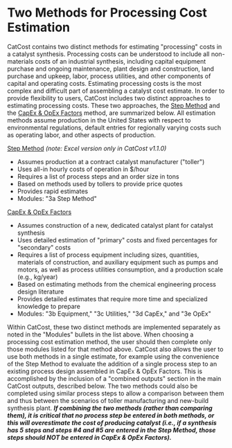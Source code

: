 # Two Methods for Processing Cost Estimation

CatCost contains two distinct methods for estimating &quot;processing&quot; costs in a catalyst synthesis. Processing costs can be understood to include all non-materials costs of an industrial synthesis, including capital equipment purchase and ongoing maintenance, plant design and construction, land purchase and upkeep, labor, process utilities, and other components of capital and operating costs. Estimating processing costs is the most complex and difficult part of assembling a catalyst cost estimate. In order to provide flexibility to users, CatCost includes two distinct approaches to estimating processing costs. These two approaches, the [Step Method](/estimation-methods/step-method) and the [CapEx & OpEx Factors](/estimation-methods/capex-and-opex-factors) method, are summarized below. All estimation methods assume production in the United States with respect to environmental regulations, default entries for regionally varying costs such as operating labor, and other aspects of production.

[Step Method](/estimation-methods/step-method) _(note: Excel version only in CatCost v1.1.0)_

- Assumes production at a contract catalyst manufacturer (&quot;toller&quot;)
- Uses all-in hourly costs of operation in $/hour
- Requires a list of process steps and an order size in tons
- Based on methods used by tollers to provide price quotes
- Provides rapid estimates
- Modules: &quot;3a Step Method&quot;

[CapEx & OpEx Factors](/estimation-methods/capex-and-opex-factors)

- Assumes construction of a new, dedicated catalyst plant for catalyst synthesis
- Uses detailed estimation of &quot;primary&quot; costs and fixed percentages for &quot;secondary&quot; costs
- Requires a list of process equipment including sizes, quantities, materials of construction, and auxiliary equipment such as pumps and motors, as well as process utilities consumption, and a production scale (e.g., kg/year)
- Based on estimating methods from the chemical engineering process design literature
- Provides detailed estimates that require more time and specialized knowledge to prepare
- Modules: &quot;3b Equipment,&quot; &quot;3c Utilities,&quot; &quot;3d CapEx,&quot; and &quot;3e OpEx&quot;

Within CatCost, these two distinct methods are implemented separately as noted in the &quot;Modules&quot; bullets in the list above. When choosing a processing cost estimation method, the user should then complete only those modules listed for that method above. CatCost also allows the user to use both methods in a single estimate, for example using the convenience of the Step Method to evaluate the addition of a single process step to an existing process design assembled in CapEx &amp; OpEx Factors. This is accomplished by the inclusion of a &quot;combined outputs&quot; section in the main CatCost outputs, described below. The two methods could also be completed using similar process steps to allow a comparison between them and thus between the scenarios of toller manufacturing and new-build synthesis plant. _**If combining the two methods (rather than comparing them), it is critical that no process step be entered in both methods, or this will overestimate the cost of producing catalyst (i.e., if a synthesis has 5 steps and steps #4 and #5 are entered in the Step Method, those steps should NOT be entered in CapEx &amp; OpEx Factors).**_

